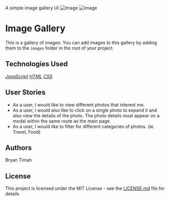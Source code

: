 A simple image gallery UI
![image](https://user-images.githubusercontent.com/84844806/232941835-f18ac4e6-5229-4d5c-bf49-bb72aee3c98b.png)
![image](https://user-images.githubusercontent.com/84844806/232941910-26f197cf-e428-440f-8b0a-79a6d8a352c5.png)

# Image Gallery

This is a gallery of images. You can add images to this gallery by adding them to the `images` folder in the root of your project.

## Technologies Used

_[JavaScript](https://www.javascript.com/)_
_[HTML](https://html.com/)_
_[CSS](https://www.w3schools.com/css/)_

## User Stories

- As a user, I would like to view different photos that interest me.
- As a user, I would also like to click on a single photo to expand it and also view the details of the photo. The photo details must appear on a modal within the same route as the main page.
- As a user, I would like to filter for different categories of photos. (ie. Travel, Food)

## Authors

Bryan Timah

## License

This project is licensed under the MIT License - see the [LICENSE.md](LICENSE.md) file for details
